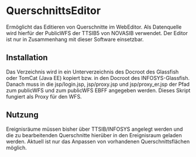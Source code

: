 # QuerschnittsEditor

Ermöglicht das Editieren von Querschnitte im WebEditor. Als Datenquelle 
wird hierfür der PublicWFS der TTSIB5 von NOVASIB verwendet. Der 
Editor ist nur in Zusammenhang mit dieser Software einsetzbar. 

## Installation
Das Verzeichnis wird in ein Unterverzeichnis des Docroot des Glassfish 
oder TomCat (Java EE) kopiert bzw. in den Docroot des INFOSYS-Glassfish. 
Danach muss in die jsp/login.jsp, jsp/proxy.jsp und jsp/proxy_er.jsp der Pfad zum 
publicWFS und zum publicWFS EBFF angegeben werden. Dieses Skript 
fungiert als Proxy für den WFS.

## Nutzung 
Ereignisräume müssen bisher über TTSIB/INFOSYS angelegt werden und die zu 
bearbeitenden Querschnitte hierüber in den Ereignisraum geladen werden. 
Aktuell ist nur das Anpassen von vorhandenen Querschnittsflächen möglich.